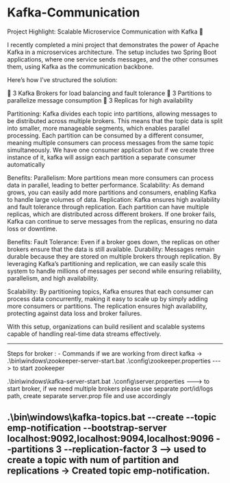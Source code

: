 # Kafka-Communication

Project Highlight: Scalable Microservice Communication with Kafka 🚀

I recently completed a mini project that demonstrates the power of Apache Kafka in a microservices architecture. 
The setup includes two Spring Boot applications, 
where one service sends messages, and the other consumes them, using Kafka as the communication backbone.

Here’s how I’ve structured the solution:

🔹 3 Kafka Brokers for load balancing and fault tolerance
🔹 3 Partitions to parallelize message consumption 
🔹 3 Replicas for high availability

Partitioning:
Kafka divides each topic into partitions, allowing messages to be distributed across multiple brokers. This
means that the topic data is split into smaller, more manageable segments, which enables parallel processing. 
Each partition can be consumed by a different consumer, meaning multiple consumers can process messages from the same topic simultaneously.
We have one consumer application but if we create three instance of it, kafka will assign each partition a separate consumer automatically

Benefits:
Parallelism: More partitions mean more consumers can process data in parallel, leading to better performance.
Scalability: As demand grows, you can easily add more partitions and consumers, enabling Kafka to handle large volumes of data.
Replication:
Kafka ensures high availability and fault tolerance through replication. Each partition can have multiple replicas, which are distributed across different brokers. 
If one broker fails, Kafka can continue to serve messages from the replicas, ensuring no data loss or downtime.

Benefits:
Fault Tolerance: Even if a broker goes down, the replicas on other brokers ensure that the data is still available.
Durability: Messages remain durable because they are stored on multiple brokers through replication.
By leveraging Kafka’s partitioning and replication, we can easily scale this system to handle millions of messages per second while ensuring reliability, parallelism, and high availability.

Scalability:
By partitioning topics, Kafka ensures that each consumer can process data concurrently, making it easy to scale up by simply adding more consumers or partitions. 
The replication ensures high availability, protecting against data loss and broker failures.

With this setup, organizations can build resilient and scalable systems capable of handling real-time data streams effectively.

***********************
Steps for broker : -
Commands if we are working from direct kafka ->
.\bin\windows\zookeeper-server-start.bat .\config\zookeeper.properties  ---> to start zookeeper

.\bin\windows\kafka-server-start.bat .\config\server.properties  ---> to start broker, if we need multiple brokers please use separate port/id/logs path, create separate server.prop file and use accordingly

.\bin\windows\kafka-topics.bat --create --topic emp-notification --bootstrap-server localhost:9092,localhost:9094,localhost:9096 --partitions 3 --replication-factor 3 
--> used to create a topic with num of partition and replications -> Created topic emp-notification.
----------------------------------------------------------------------------------------------------------------------
